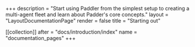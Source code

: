 +++
description = "Start using Paddler from the simplest setup to creating a multi-agent fleet and learn about Padder's core concepts."
layout = "LayoutDocumentationPage"
render = false
title = "Starting out"

[[collection]]
after = "docs/introduction/index"
name = "documentation_pages"
+++

